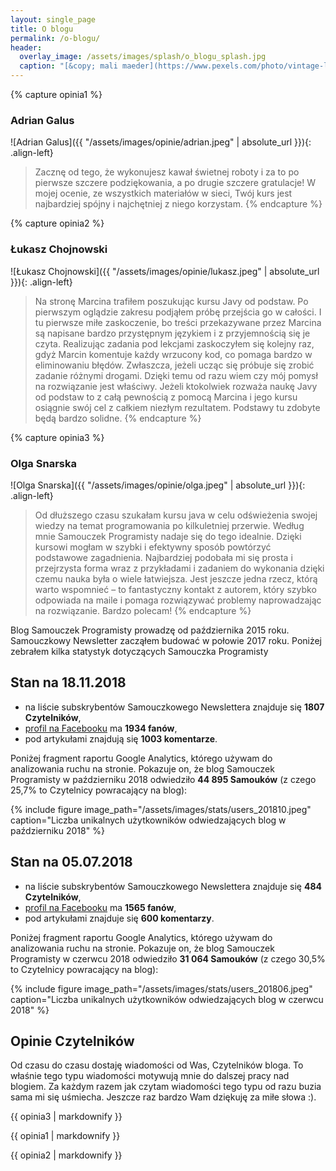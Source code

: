 ```yaml
---
layout: single_page
title: O blogu
permalink: /o-blogu/
header:
  overlay_image: /assets/images/splash/o_blogu_splash.jpg
  caption: "[&copy; mali maeder](https://www.pexels.com/photo/vintage-letters-typo-vintage-typewriter-101710/)"
---
```

{% capture opinia1 %}
### Adrian Galus

![Adrian Galus]({{ "/assets/images/opinie/adrian.jpeg" | absolute_url }}){: .align-left} 
> Zacznę od tego, że wykonujesz kawał świetnej roboty i za to po pierwsze szczere podziękowania, a po drugie szczere gratulacje! W mojej ocenie, ze wszystkich materiałów w sieci, Twój kurs jest najbardziej spójny i najchętniej z niego korzystam.
{% endcapture %}

{% capture opinia2 %}
### Łukasz Chojnowski

![Łukasz Chojnowski]({{ "/assets/images/opinie/lukasz.jpeg" | absolute_url }}){: .align-left} 
> Na stronę Marcina trafiłem poszukując kursu Javy od podstaw. Po pierwszym oglądzie zakresu podjąłem próbę przejścia go w całości. I tu pierwsze miłe zaskoczenie, bo treści przekazywane przez Marcina są napisane bardzo przystępnym językiem i z przyjemnością się je czyta. Realizując zadania pod lekcjami zaskoczyłem się kolejny raz, gdyż Marcin komentuje każdy wrzucony kod, co pomaga bardzo w eliminowaniu błędów. Zwłaszcza, jeżeli ucząc się próbuje się zrobić zadanie różnymi drogami. Dzięki temu od razu wiem czy mój pomysł na rozwiązanie jest właściwy. Jeżeli ktokolwiek rozważa naukę Javy od podstaw to z całą pewnością z pomocą Marcina i jego kursu osiągnie swój cel z całkiem niezłym rezultatem. Podstawy tu zdobyte będą bardzo solidne.
{% endcapture %}

{% capture opinia3 %}
### Olga Snarska

![Olga Snarska]({{ "/assets/images/opinie/olga.jpeg" | absolute_url }}){: .align-left} 
> Od dłuższego czasu szukałam kursu java w celu odświeżenia swojej wiedzy na temat programowania po kilkuletniej przerwie. Według mnie Samouczek Programisty nadaje się do tego idealnie. Dzięki kursowi mogłam w szybki i efektywny sposób powtórzyć podstawowe zagadnienia. Najbardziej podobała mi się prosta i przejrzysta forma wraz z przykładami i zadaniem do wykonania dzięki czemu nauka była o wiele łatwiejsza.
Jest jeszcze jedna rzecz, którą warto wspomnieć – to fantastyczny kontakt z autorem, który szybko odpowiada na maile i pomaga rozwiązywać problemy naprowadzając na rozwiązanie.
Bardzo polecam! 
{% endcapture %}

Blog Samouczek Programisty prowadzę od października 2015 roku. Samouczkowy Newsletter zacząłem budować w połowie 2017 roku. Poniżej zebrałem kilka statystyk dotyczących Samouczka Programisty

## Stan na 18.11.2018

- na liście subskrybentów Samouczkowego Newslettera znajduje się **1807 Czytelników**,
- [profil na Facebooku](https://www.facebook.com/SamouczekProgramisty) ma **1934 fanów**,
- pod artykułami znajdują się **1003 komentarze**.

Poniżej fragment raportu Google Analytics, którego używam do analizowania ruchu na stronie. Pokazuje on, że blog Samouczek Programisty w październiku 2018 odwiedziło **44 895 Samouków** (z czego 25,7% to Czytelnicy powracający na blog):

{% include figure image_path="/assets/images/stats/users_201810.jpeg" caption="Liczba unikalnych użytkowników odwiedzających blog w październiku 2018" %}

## Stan na 05.07.2018

- na liście subskrybentów Samouczkowego Newslettera znajduje się **484 Czytelników**,
- [profil na Facebooku](https://www.facebook.com/SamouczekProgramisty) ma **1565 fanów**,
- pod artykułami znajduje się **600 komentarzy**.

Poniżej fragment raportu Google Analytics, którego używam do analizowania ruchu na stronie. Pokazuje on, że blog Samouczek Programisty w czerwcu 2018 odwiedziło **31 064 Samouków** (z czego 30,5% to Czytelnicy powracający na blog):

{% include figure image_path="/assets/images/stats/users_201806.jpeg" caption="Liczba unikalnych użytkowników odwiedzających blog w czerwcu 2018" %}

## Opinie Czytelników

Od czasu do czasu dostaję wiadomości od Was, Czytelników bloga. To właśnie tego typu wiadomości motywują mnie do dalszej pracy nad blogiem. Za każdym razem jak czytam wiadomości tego typu od razu buzia sama mi się uśmiecha. Jeszcze raz bardzo Wam dziękuję za miłe słowa :).

<p class="cf">
  {{ opinia3 | markdownify }}
</p>
<p class="cf">
  {{ opinia1 | markdownify }}
</p>
<p class="cf">
  {{ opinia2 | markdownify }}
</p>
